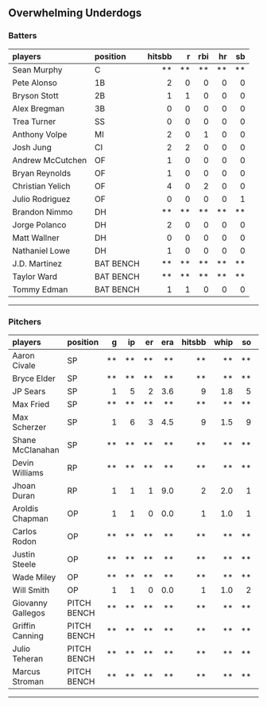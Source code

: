 ## Overwhelming Underdogs

### Batters

 
|players          |position  | hitsbb|  r| rbi| hr| sb| 
|:----------------|:---------|------:|--:|---:|--:|--:| 
|Sean Murphy      |C         |     **| **|  **| **| **| 
|Pete Alonso      |1B        |      2|  0|   0|  0|  0| 
|Bryson Stott     |2B        |      1|  1|   0|  0|  0| 
|Alex Bregman     |3B        |      0|  0|   0|  0|  0| 
|Trea Turner      |SS        |      0|  0|   0|  0|  0| 
|Anthony Volpe    |MI        |      2|  0|   1|  0|  0| 
|Josh Jung        |CI        |      2|  2|   0|  0|  0| 
|Andrew McCutchen |OF        |      1|  0|   0|  0|  0| 
|Bryan Reynolds   |OF        |      1|  0|   0|  0|  0| 
|Christian Yelich |OF        |      4|  0|   2|  0|  0| 
|Julio Rodriguez  |OF        |      0|  0|   0|  0|  1| 
|Brandon Nimmo    |DH        |     **| **|  **| **| **| 
|Jorge Polanco    |DH        |      2|  0|   0|  0|  0| 
|Matt Wallner     |DH        |      0|  0|   0|  0|  0| 
|Nathaniel Lowe   |DH        |      1|  0|   0|  0|  0| 
|J.D. Martinez    |BAT BENCH |     **| **|  **| **| **| 
|Taylor Ward      |BAT BENCH |     **| **|  **| **| **| 
|Tommy Edman      |BAT BENCH |      1|  1|   0|  0|  0| 

* * *

### Pitchers

 
|players           |position    |  g| ip| er| era| hitsbb| whip| so|  w| sv| 
|:-----------------|:-----------|--:|--:|--:|---:|------:|----:|--:|--:|--:| 
|Aaron Civale      |SP          | **| **| **|  **|     **|   **| **| **| **| 
|Bryce Elder       |SP          | **| **| **|  **|     **|   **| **| **| **| 
|JP Sears          |SP          |  1|  5|  2| 3.6|      9|  1.8|  5|  0|  0| 
|Max Fried         |SP          | **| **| **|  **|     **|   **| **| **| **| 
|Max Scherzer      |SP          |  1|  6|  3| 4.5|      9|  1.5|  9|  1|  0| 
|Shane McClanahan  |SP          | **| **| **|  **|     **|   **| **| **| **| 
|Devin Williams    |RP          | **| **| **|  **|     **|   **| **| **| **| 
|Jhoan Duran       |RP          |  1|  1|  1| 9.0|      2|  2.0|  1|  0|  1| 
|Aroldis Chapman   |OP          |  1|  1|  0| 0.0|      1|  1.0|  1|  0|  0| 
|Carlos Rodon      |OP          | **| **| **|  **|     **|   **| **| **| **| 
|Justin Steele     |OP          | **| **| **|  **|     **|   **| **| **| **| 
|Wade Miley        |OP          | **| **| **|  **|     **|   **| **| **| **| 
|Will Smith        |OP          |  1|  1|  0| 0.0|      1|  1.0|  2|  0|  1| 
|Giovanny Gallegos |PITCH BENCH | **| **| **|  **|     **|   **| **| **| **| 
|Griffin Canning   |PITCH BENCH | **| **| **|  **|     **|   **| **| **| **| 
|Julio Teheran     |PITCH BENCH | **| **| **|  **|     **|   **| **| **| **| 
|Marcus Stroman    |PITCH BENCH | **| **| **|  **|     **|   **| **| **| **| 


* * *


